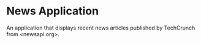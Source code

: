 # News Application

An application that displays recent news articles published by TechCrunch from <newsapi.org>.

